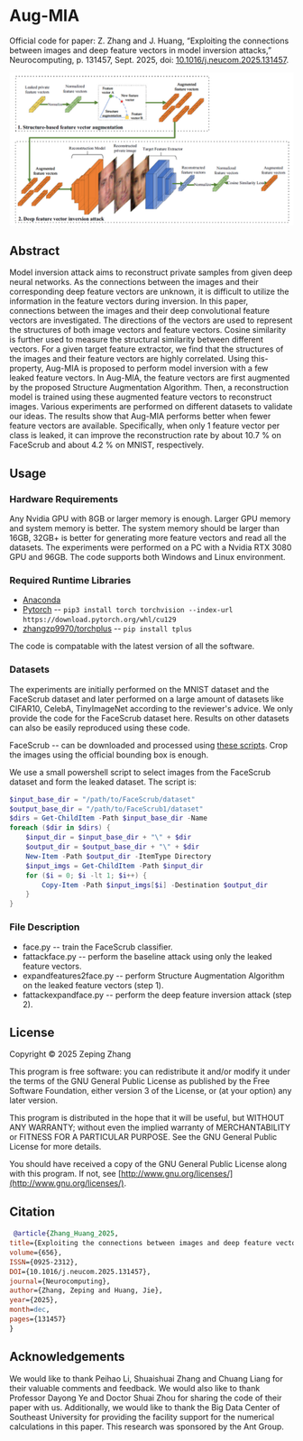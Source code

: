 # Aug-MIA

Official code for paper: Z. Zhang and J. Huang, “Exploiting the connections between images and deep feature vectors in model inversion attacks,” Neurocomputing, p. 131457, Sept. 2025, doi: [10.1016/j.neucom.2025.131457](https://doi.org/10.1016/j.neucom.2025.131457).

![1759022608627](image/README/1759022608627.png)

## Abstract

Model inversion attack aims to reconstruct private samples from given deep neural networks. As the connections between the images and their corresponding deep feature vectors are unknown, it is difficult to utilize the information in the feature vectors during inversion. In this paper, connections between the images and their deep convolutional feature vectors are investigated. The directions of the vectors are used to represent the structures of both image vectors and feature vectors. Cosine similarity is further used to measure the structural similarity between different vectors. For a given target feature extractor, we find that the structures of the images and their feature vectors are highly correlated. Using this-property, Aug-MIA is proposed to perform model inversion with a few leaked feature vectors. In Aug-MIA, the feature vectors are first augmented by the proposed Structure Augmentation Algorithm. Then, a reconstruction model is trained using these augmented feature vectors to reconstruct images. Various experiments are performed on different datasets to validate our ideas. The results show that Aug-MIA performs better when fewer feature vectors are available. Specifically, when only 1 feature vector per class is leaked, it can improve the reconstruction rate by about 10.7 % on FaceScrub and about 4.2 % on MNIST, respectively.

## Usage

### Hardware Requirements

Any Nvidia GPU with 8GB or larger memory is enough. Larger GPU memory and system memory is better. The system memory should be larger than 16GB, 32GB+ is better for generating more feature vectors and read all the datasets. The experiments were performed on a PC with a Nvidia RTX 3080 GPU and 96GB. The code supports both Windows and Linux environment.

### Required Runtime Libraries

* [Anaconda](https://www.anaconda.com/download/)
* [Pytorch](https://pytorch.org/) --  `pip3 install torch torchvision --index-url https://download.pytorch.org/whl/cu129`
* [zhangzp9970/torchplus](https://github.com/zhangzp9970/torchplus) -- `pip install tplus`

The code is compatable with the latest version of all the software.

### Datasets

The experiments are initially performed on the MNIST dataset and the FaceScrub dataset and later performed on a large amount of datasets like CIFAR10, CelebA, TinyImageNet according to the reviewer's advice. We only provide the code for the FaceScrub dataset here. Results on other datasets can also be easily reproduced using these code.

FaceScrub -- can be downloaded and processed using [these scripts](https://github.com/zhangzp9970/FaceScrub). Crop the images using the official bounding box is enough.

We use a small powershell script to select images from the FaceScrub dataset and form the leaked dataset. The script is:

```powershell
$input_base_dir = "/path/to/FaceScrub/dataset"
$output_base_dir = "/path/to/FaceScrub1/dataset"
$dirs = Get-ChildItem -Path $input_base_dir -Name
foreach ($dir in $dirs) {
    $input_dir = $input_base_dir + "\" + $dir
    $output_dir = $output_base_dir + "\" + $dir
    New-Item -Path $output_dir -ItemType Directory
    $input_imgs = Get-ChildItem -Path $input_dir
    for ($i = 0; $i -lt 1; $i++) {
        Copy-Item -Path $input_imgs[$i] -Destination $output_dir
    }
}
```

### File Description

* face.py -- train the FaceScrub classifier.
* fattackface.py -- perform the baseline attack using only the leaked feature vectors.
* expandfeatures2face.py -- perform Structure Augmentation Algorithm on the leaked feature vectors (step 1).
* fattackexpandface.py -- perform the deep feature inversion attack (step 2).

## License

Copyright © 2025 Zeping Zhang

This program is free software: you can redistribute it
and/or modify it under the terms of the GNU General Public License as
published by the Free Software Foundation, either version 3 of the
License, or (at your option) any later version.

This program is distributed in the hope that it will be
useful, but WITHOUT ANY WARRANTY; without even the implied warranty of
MERCHANTABILITY or FITNESS FOR A PARTICULAR PURPOSE. See the GNU General
Public License for more details.

You should have received a copy of the GNU General Public License along with this program. If not, see [http://www.gnu.org/licenses/](http://www.gnu.org/licenses/).

## Citation

```bibtex
 @article{Zhang_Huang_2025, 
title={Exploiting the connections between images and deep feature vectors in model inversion attacks}, 
volume={656}, 
ISSN={0925-2312}, 
DOI={10.1016/j.neucom.2025.131457}, 
journal={Neurocomputing}, 
author={Zhang, Zeping and Huang, Jie}, 
year={2025}, 
month=dec, 
pages={131457} 
}

```

## Acknowledgements

We would like to thank Peihao Li, Shuaishuai Zhang and Chuang Liang for their valuable comments and feedback. We would also like to thank Professor Dayong Ye and Doctor Shuai Zhou for sharing the code of their paper with us. Additionally, we would like to thank the Big Data Center of Southeast University for providing the facility support for the numerical calculations in this paper. This research was sponsored by the Ant Group.
